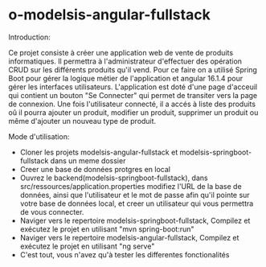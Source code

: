 # o-modelsis-angular-fullstack
Introduction:

Ce projet consiste à créer une application web de vente de produits informatiques.
Il permettra à l'administrateur d'effectuer des opération CRUD sur les différents produits qu'il vend.
Pour ce faire on a utilisé Spring Boot pour gérer la logique métier de l'application et angular 16.1.4 pour gérer les interfaces
utilisateurs.
L'application est doté d'une page d'acceuil qui contient un bouton "Se Connecter" qui permet de transiter vers la page de connexion.
Une fois l'utilisateur connecté, il a accés à liste des produits oû il pourra ajouter un produit, modifier un produit, supprimer un produit ou même 
d'ajouter un nouveau type de produit.

Mode d'utilisation:
- Cloner les projets modelsis-angular-fullstack et modelsis-springboot-fullstack dans un meme dossier
- Creer une base de données protgres en local
- Ouvrez le backend(modelsis-springboot-fullstack), dans src/ressources/application.properties modifiez l'URL de la base de données, ainsi que l'utilisateur et le mot de
 passe afin qu'il pointe sur votre base de données local, et creer un utilisateur qui vous permettra de vous connecter.
- Naviger vers le repertoire modelsis-springboot-fullstack, Compilez et exécutez le projet en utilisant "mvn spring-boot:run"
- Naviger vers le repertoire modelsis-angular-fullstack, Compilez et exécutez le projet en utilisant "ng serve"
- C'est tout, vous n'avez qu'à tester les differentes fonctionalités
